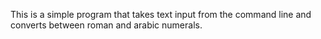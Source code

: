 This is a simple program that takes text input from the command line and converts between roman and arabic numerals.
